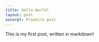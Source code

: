 ```yaml
---
title: Hello World!
layout: post
excerpt: Primeiro post
---
```


This is my first post, written in markdown!
